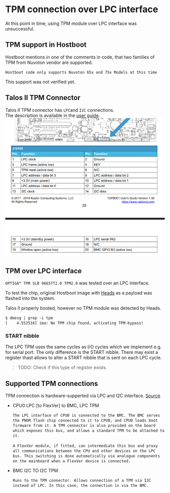 # TPM connection over LPC interface

At this point in time, using TPM module over LPC interface was unsuccessful.

## TPM support in Hostboot

Hostboot mentions in one of the comments in code, that two families of
TPM from Nuvoton vendor are supported.

```
Hostboot code only supports Nuvoton 65x and 75x Models at this time
```

This support was not verified yet.

## Talos II TPM Connector

Talos II TPM connector has `LPC`and `I2C` connections.\
The description is available in the [user guide](https://wiki.raptorcs.com/w/images/e/e3/T2P9D01_users_guide_version_1_0.pdf).
![](../images/TPM_connector_schematic.png)

## TPM over LPC interface

`OPTIGA™ TPM SLB 9665TT2.0 TPM2.0` was tested over an LPC interface.

To test the chip, original Hostboot image with [Heads](https://github.com/3mdeb/openpower-coreboot-docs/blob/main/releases/0.3.0.heads.md)
as a payload was flashed into the system.

Talos II properly booted, however no TPM module was detected by Heads.

```
$ dmesg | grep -i tpm
[    4.552516] ima: No TPM chip found, activating TPM-bypass!
```

### START nibble

The LPC TPM uses the same cycles as I/O cycles which we implement e.g. for
serial port. The only difference is the START nibble. There may exist a register
thast allows to alter a START nibble that is sent on each LPC cycle.

> TODO: Check if this type of register exists.

## Supported TPM connections

TPM connection is hardware-supperted via LPC and I2C interface.
[Source](https://wiki.raptorcs.com/wiki/User:HLandau/Block_Diagram_Discussion#Minor_CPU_Interfaces)

* CPU0 LPC [to FlexVer] to BMC, LPC TPM

    ```
    The LPC interface of CPU0 is connected to the BMC. The BMC serves the PNOR flash chip connected to it to CPU0, and CPU0 loads boot firmware from it. A TPM connector is also provided on the board which exposes this bus, and allows a standard TPM to be attached to it.

    A FlexVer module, if fitted, can intermediate this bus and proxy all communications between the CPU and other devices on the LPC bus. This switching is done automatically via analogue components on the mainboard when a FlexVer device is connected.
    ```
* BMC I2C TO I2C TPM
    ```
    Runs to the TPM connector. Allows connection of a TPM via I2C instead of LPC. In this case, the connection is via the BMC.
    ```
